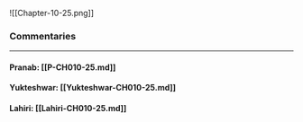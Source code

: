 ![[Chapter-10-25.png]]

### Commentaries

---

#### Pranab: [[P-CH010-25.md]]

#### Yukteshwar: [[Yukteshwar-CH010-25.md]]

#### Lahiri: [[Lahiri-CH010-25.md]]

